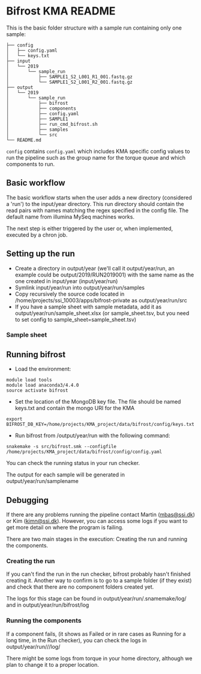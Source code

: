 # Bifrost KMA README

This is the basic folder structure with a sample run containing only one sample:

```
├── config
│   ├── config.yaml
│   └── keys.txt
├── input
│   └── 2019
│       └── sample_run
│           ├── SAMPLE1_S2_L001_R1_001.fastq.gz
│           └── SAMPLE1_S2_L001_R2_001.fastq.gz
├── output
│   └── 2019
│       └── sample_run
│           ├── bifrost
│           ├── components
│           ├── config.yaml
│           ├── SAMPLE1
│           ├── run_cmd_bifrost.sh
│           ├── samples
│           └── src
└── README.md
```

`config` contains `config.yaml` which includes KMA specific config values to run the pipeline such as the group name for the torque queue and which components to run.

## Basic workflow

The basic workflow starts when the user adds a new directory (considered a 'run') to the input/year directory.
This run directory should contain the read pairs with names matching the regex specified in the config file. The default name from illumina MySeq machines works.

The next step is either triggered by the user or, when implemented, executed by a chron job.

## Setting up the run

- Create a directory in output/year (we'll call it output/year/run, an example could be output/2019/RUN2019001) with the same name as the one created in input/year (input/year/run)
- Symlink input/year/run into output/year/run/samples
- Copy recursively the source code located in /home/projects/ssi_10003/apps/bifrost-private as output/year/run/src
- If you have a sample sheet with sample metadata, add it as output/year/run/sample_sheet.xlsx (or sample_sheet.tsv, but you need to set config to sample_sheet=sample_sheet.tsv)

### Sample sheet





## Running bifrost

- Load the environment:

```
module load tools
module load anaconda3/4.4.0
source activate bifrost
```

- Set the location of the MongoDB key file. The file should be named keys.txt and contain the mongo URI for the KMA

```
export BIFROST_DB_KEY=/home/projects/KMA_project/data/bifrost/config/keys.txt
```

- Run bifrost from /output/year/run with the following command:

```
snakemake -s src/bifrost.smk --configfile /home/projects/KMA_project/data/bifrost/config/config.yaml
```

You can check the running status in your run checker.

The output for each sample will be generated in output/year/run/samplename 

## Debugging

If there are any problems running the pipeline contact Martin (mbas@ssi.dk) or Kim (kimn@ssi.dk). However, you can access some logs if you want to get more detail on where the program is failing.

There are two main stages in the execution: Creating the run and running the components.

### Creating the run

If you can't find the run in the run checker, bifrost probably hasn't finished creating it. Another way to confirm is to go to a sample folder (if they exist) and check that there are no component folders created yet.

The logs for this stage can be found in output/year/run/.snamemake/log/ and in output/year/run/bifrost/log

### Running the components

If a component fails, (it shows as Failed or in rare cases as Running for a long time, in the Run checker), you can check the logs in output/year/run/<sample>/<component>/log/

There might be some logs from torque in your home directory, although we plan to change it to a proper location.
